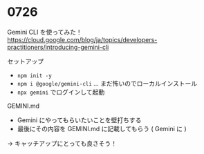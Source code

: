 # 0726

Gemini CLI を使ってみた！  
https://cloud.google.com/blog/ja/topics/developers-practitioners/introducing-gemini-cli

セットアップ
- `npm init -y`
- `npm i @google/gemini-cli` ... まだ怖いのでローカルインストール
- `npx gemini` でログインして起動

GEMINI.md
- Gemini にやってもらいたいことを壁打ちする
- 最後にその内容を GEMINI.md に記載してもらう ( Gemini に )

-> キャッチアップにとっても良さそう！